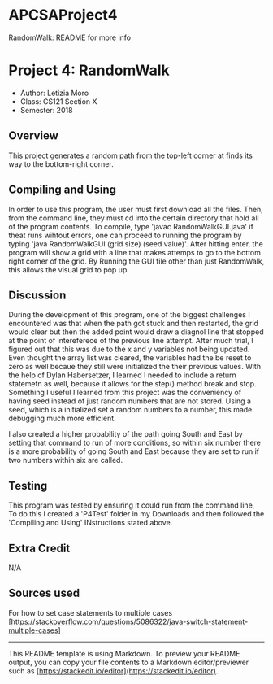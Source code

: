 # APCSAProject4
RandomWalk: README for more info
# Project 4: RandomWalk

* Author: Letizia Moro
* Class: CS121 Section X
* Semester: 2018

## Overview
This project generates a random path from the top-left corner at finds its way to the bottom-right corner.

## Compiling and Using

In order to use this program, the user must first download all the files. Then, from the command line, they must cd into the certain directory that hold all of the program contents.
To compile, type 'javac RandomWalkGUI.java' if theat runs wihtout errors, one can proceed to running
the program by typing 'java RandomWalkGUI (grid size) (seed value)'.
After hitting enter, the program will show a grid with a line that makes attemps to go to the bottom right corner of the grid. By Running the GUI file other than just RandomWalk, this allows the visual grid to pop up.

## Discussion

During the development of this program, one of the biggest challenges I encountered was that when the path got stuck and then restarted, the grid would clear but then the added point would draw a diagnol line that stopped at the point of intereferece of the previous line attempt. After much trial, I figured out that this was due to the x and y variables not being updated. Even thought the array list was cleared, the variables had the be reset to zero as well becaue they still were initialized the their previous values. With the help of Dylan Habersetzer, I learned I needed to include a return statemetn as well, because it allows for the step() method break and stop.
Something I useful I learned from this project was the conveniency of having seed instead of just random numbers that are not stored. Using a seed, which is a initialized set a random numbers to a number, this made debugging much more efficient.

I also created a higher probability of the path going South and East by setting that command to run of more conditions, so within six number there is a more probability of going South and East because they are set to run if two numbers within six are called.

## Testing

This program was tested by ensuring it could run from the command line,
To do this I created a 'P4Test' folder in my Downloads and then followed the 'Compiling and Using' INstructions stated above.

## Extra Credit
N/A
## Sources used

For how to set case statements to multiple cases [https://stackoverflow.com/questions/5086322/java-switch-statement-multiple-cases]

----------
This README template is using Markdown. To preview your README output, you can copy your file contents to a Markdown editor/previewer such as [https://stackedit.io/editor](https://stackedit.io/editor).
